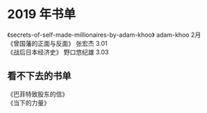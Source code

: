 # 2019 年书单
《secrets-of-self-made-millionaires-by-adam-khoo》 adam-khoo 2月   
《曾国藩的正面与反面》 张宏杰 3.01  
《战后日本经济史》 野口悠纪雄 3.03




## 看不下去的书单
《巴菲特致股东的信》  
《当下的力量》